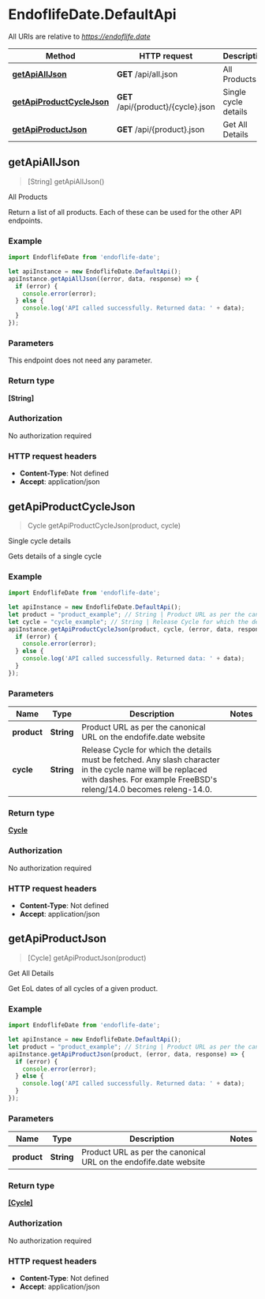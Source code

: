 # EndoflifeDate.DefaultApi

All URIs are relative to *https://endoflife.date*

Method | HTTP request | Description
------------- | ------------- | -------------
[**getApiAllJson**](DefaultApi.md#getApiAllJson) | **GET** /api/all.json | All Products
[**getApiProductCycleJson**](DefaultApi.md#getApiProductCycleJson) | **GET** /api/{product}/{cycle}.json | Single cycle details
[**getApiProductJson**](DefaultApi.md#getApiProductJson) | **GET** /api/{product}.json | Get All Details



## getApiAllJson

> [String] getApiAllJson()

All Products

Return a list of all products. Each of these can be used for the other API endpoints.

### Example

```javascript
import EndoflifeDate from 'endoflife-date';

let apiInstance = new EndoflifeDate.DefaultApi();
apiInstance.getApiAllJson((error, data, response) => {
  if (error) {
    console.error(error);
  } else {
    console.log('API called successfully. Returned data: ' + data);
  }
});
```

### Parameters

This endpoint does not need any parameter.

### Return type

**[String]**

### Authorization

No authorization required

### HTTP request headers

- **Content-Type**: Not defined
- **Accept**: application/json


## getApiProductCycleJson

> Cycle getApiProductCycleJson(product, cycle)

Single cycle details

Gets details of a single cycle

### Example

```javascript
import EndoflifeDate from 'endoflife-date';

let apiInstance = new EndoflifeDate.DefaultApi();
let product = "product_example"; // String | Product URL as per the canonical URL on the endofife.date website
let cycle = "cycle_example"; // String | Release Cycle for which the details must be fetched. Any slash character in the cycle name will be replaced with dashes. For example FreeBSD's releng/14.0 becomes releng-14.0.
apiInstance.getApiProductCycleJson(product, cycle, (error, data, response) => {
  if (error) {
    console.error(error);
  } else {
    console.log('API called successfully. Returned data: ' + data);
  }
});
```

### Parameters


Name | Type | Description  | Notes
------------- | ------------- | ------------- | -------------
 **product** | **String**| Product URL as per the canonical URL on the endofife.date website | 
 **cycle** | **String**| Release Cycle for which the details must be fetched. Any slash character in the cycle name will be replaced with dashes. For example FreeBSD&#39;s releng/14.0 becomes releng-14.0. | 

### Return type

[**Cycle**](Cycle.md)

### Authorization

No authorization required

### HTTP request headers

- **Content-Type**: Not defined
- **Accept**: application/json


## getApiProductJson

> [Cycle] getApiProductJson(product)

Get All Details

Get EoL dates of all cycles of a given product.

### Example

```javascript
import EndoflifeDate from 'endoflife-date';

let apiInstance = new EndoflifeDate.DefaultApi();
let product = "product_example"; // String | Product URL as per the canonical URL on the endofife.date website
apiInstance.getApiProductJson(product, (error, data, response) => {
  if (error) {
    console.error(error);
  } else {
    console.log('API called successfully. Returned data: ' + data);
  }
});
```

### Parameters


Name | Type | Description  | Notes
------------- | ------------- | ------------- | -------------
 **product** | **String**| Product URL as per the canonical URL on the endofife.date website | 

### Return type

[**[Cycle]**](Cycle.md)

### Authorization

No authorization required

### HTTP request headers

- **Content-Type**: Not defined
- **Accept**: application/json

